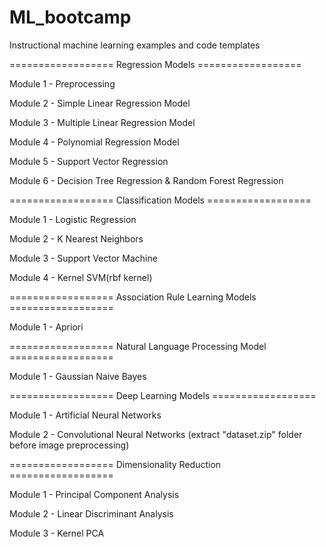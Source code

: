 # ML_bootcamp
Instructional machine learning examples and code templates

================== Regression Models ==================

Module 1 - Preprocessing

Module 2 - Simple Linear Regression Model

Module 3 - Multiple Linear Regression Model

Module 4 - Polynomial Regression Model

Module 5 - Support Vector Regression

Module 6 - Decision Tree Regression & Random Forest Regression

================== Classification Models ==================

Module 1 - Logistic Regression 

Module 2 - K Nearest Neighbors

Module 3 - Support Vector Machine

Module 4 - Kernel SVM(rbf kernel)

================== Association Rule Learning Models ==================

Module 1 - Apriori

================== Natural Language Processing Model ==================

Module 1 - Gaussian Naive Bayes

================== Deep Learning Models ==================

Module 1 - Artificial Neural Networks

Module 2 - Convolutional Neural Networks
(extract "dataset.zip" folder before image preprocessing)

================== Dimensionality Reduction  ==================

Module 1 - Principal Component Analysis

Module 2 - Linear Discriminant Analysis

Module 3 - Kernel PCA

